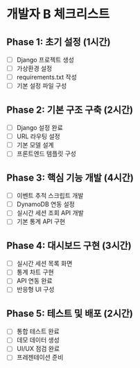 # 개발자 B 체크리스트

## Phase 1: 초기 설정 (1시간)
- [ ] Django 프로젝트 생성
- [ ] 가상환경 설정
- [ ] requirements.txt 작성
- [ ] 기본 설정 파일 구성

## Phase 2: 기본 구조 구축 (2시간)
- [ ] Django 설정 완료
- [ ] URL 라우팅 설정
- [ ] 기본 모델 설계
- [ ] 프론트엔드 템플릿 구성

## Phase 3: 핵심 기능 개발 (4시간)
- [ ] 이벤트 추적 스크립트 개발
- [ ] DynamoDB 연동 설정
- [ ] 실시간 세션 조회 API 개발
- [ ] 기본 통계 API 구현

## Phase 4: 대시보드 구현 (3시간)
- [ ] 실시간 세션 목록 화면
- [ ] 통계 차트 구현
- [ ] API 연동 완료
- [ ] 반응형 UI 구성

## Phase 5: 테스트 및 배포 (2시간)
- [ ] 통합 테스트 완료
- [ ] 데모 데이터 생성
- [ ] UI/UX 점검 완료
- [ ] 프레젠테이션 준비
